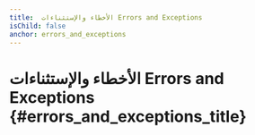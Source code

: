 ```yaml
---
title:  الأخطاء والإستثناءات Errors and Exceptions
isChild: false
anchor: errors_and_exceptions
---
```


# الأخطاء والإستثناءات Errors and Exceptions {#errors_and_exceptions_title}

